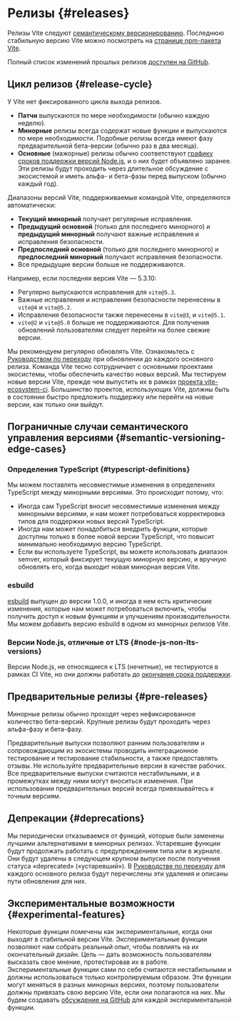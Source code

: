 # Релизы {#releases}

Релизы Vite следуют [семантическому версионированию](https://semver.org/lang/ru/). Последнюю стабильную версию Vite можно посмотреть на [странице npm-пакета Vite](https://www.npmjs.com/package/vite).

Полный список изменений прошлых релизов [доступен на GitHub](https://github.com/vitejs/vite/blob/main/packages/vite/CHANGELOG.md).

## Цикл релизов {#release-cycle}

У Vite нет фиксированного цикла выхода релизов.

- **Патчи** выпускаются по мере необходимости (обычно каждую неделю).
- **Минорные** релизы всегда содержат новые функции и выпускаются по мере необходимости. Подобные релизы всегда имеют фазу предварительной бета-версии (обычно раз в два месяца).
- **Основные** (мажорные) релизы обычно соответствуют [графику сроков поддержки версий Node.js](https://endoflife.date/nodejs), и о них будет объявлено заранее. Эти релизы будут проходить через длительное обсуждение с экосистемой и иметь альфа- и бета-фазы перед выпуском (обычно каждый год).

Диапазоны версий Vite, поддерживаемые командой Vite, определяются автоматически:

- **Текущий минорный** получает регулярные исправления.
- **Предыдущий основной** (только для последнего минорного) и **предыдущий минорный** получают важные исправления и исправления безопасности.
- **Предпоследний основной** (только для последнего минорного) и **предпоследний минорный** получают исправления безопасности.
- Все предыдущие версии больше не поддерживаются.

Например, если последняя версия Vite — 5.3.10:

- Регулярно выпускаются исправления для `vite@5.3`.
- Важные исправления и исправления безопасности перенесены в `vite@4` и `vite@5.2`.
- Исправления безопасности также перенесены в `vite@3`, и `vite@5.1`.
- `vite@2` и `vite@5.0` больше не поддерживаются. Для получения обновлений пользователям следует перейти на более свежие версии.

Мы рекомендуем регулярно обновлять Vite. Ознакомьтесь с [Руководством по переходу](https://vite.dev/guide/migration.html) при обновлении до каждого основного релиза. Команда Vite тесно сотрудничает с основными проектами экосистемы, чтобы обеспечить качество новых версий. Мы тестируем новые версии Vite, прежде чем выпустить их в рамках [проекта vite-ecosystem-ci](https://github.com/vitejs/vite-ecosystem-ci). Большинство проектов, использующих Vite, должны быть в состоянии быстро предложить поддержку или перейти на новые версии, как только они выйдут.

## Пограничные случаи семантического управления версиями {#semantic-versioning-edge-cases}

### Определения TypeScript {#typescript-definitions}

Мы можем поставлять несовместимые изменения в определениях TypeScript между минорными версиями. Это происходит потому, что:

- Иногда сам TypeScript вносит несовместимые изменения между минорными версиями, и нам может потребоваться корректировка типов для поддержки новых версий TypeScript.
- Иногда нам может понадобиться внедрить функции, которые доступны только в более новой версии TypeScript, что повысит минимально необходимую версию TypeScript.
- Если вы используете TypeScript, вы можете использовать диапазон semver, который фиксирует текущую минорную версию, и вручную обновлять его, когда выходит новая минорная версия Vite.

### esbuild

[esbuild](https://esbuild.github.io/) выпущен до версии 1.0.0, и иногда в нем есть критические изменения, которые нам может потребоваться включить, чтобы получить доступ к новым функциям и улучшениям производительности. Мы можем добавить версию esbuild в одном из минорных релизов Vite.

### Версии Node.js, отличные от LTS {#node-js-non-lts-versions}

Версии Node.js, не относящиеся к LTS (нечетные), не тестируются в рамках CI Vite, но они должны работать до [окончания срока поддержки](https://endoflife.date/nodejs).

## Предварительные релизы {#pre-releases}

Минорные релизы обычно проходят через нефиксированное количество бета-версий. Крупные релизы будут проходить через альфа-фазу и бета-фазу.

Предварительные выпуски позволяют ранним пользователям и сопровождающим из экосистемы проводить интеграционное тестирование и тестирование стабильности, а также предоставлять отзывы. Не используйте предварительные версии в качестве рабочих. Все предварительные выпуски считаются нестабильными, и в промежутках между ними могут вноситься изменения. При использовании предварительных версий всегда привязывайтесь к точным версиям.

## Депрекации {#deprecations}

Мы периодически отказываемся от функций, которые были заменены лучшими альтернативами в минорных релизах. Устаревшие функции будут продолжать работать с предупреждением типа или в журнале. Они будут удалены в следующем крупном выпуске после получения статуса «deprecated» («устаревший»). В [Руководстве по переходу](https://vite.dev/guide/migration.html) для каждого основного релиза будут перечислены эти удаления и описаны пути обновления для них.

## Экспериментальные возможности {#experimental-features}

Некоторые функции помечены как экспериментальные, когда они выходят в стабильной версии Vite. Экспериментальные функции позволяют нам собрать реальный опыт, чтобы повлиять на их окончательный дизайн. Цель — дать возможность пользователям высказать свое мнение, протестировав их в работе. Экспериментальные функции сами по себе считаются нестабильными и должны использоваться только контролируемым образом. Эти функции могут меняться в разных минорных версиях, поэтому пользователи должны привязать свою версию Vite, если они полагаются на них. Мы будем создавать [обсуждение на GitHub](https://github.com/vitejs/vite/discussions/categories/feedback?discussions_q=is%3Aopen+label%3Aexperimental+category%3AFeedback) для каждой экспериментальной функции.
